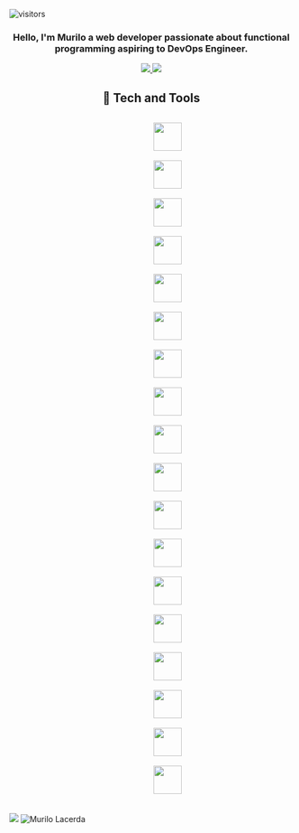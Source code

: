  ![visitors](https://visitor-badge.laobi.icu/badge?page_id=mrl00.mrl00)

<div align="center"> 
    <h3>Hello, I'm Murilo a web developer passionate about functional programming aspiring to DevOps Engineer.</h3>
    <a href="mailto:muriiloown@gmail.com">
        <img src="https://img.shields.io/badge/Gmail-333333?style=for-the-badge&logo=gmail&logoColor=red" />
    </a>
    <a href="https://www.linkedin.com/in/murilo-mlacerda/" target="_blank">
        <img src="https://img.shields.io/badge/LinkedIn-0077B5?style=for-the-badge&logo=linkedin&logoColor=white" target="_blank" />
    </a>
</div>


<div align="center">
    <h2>🚀 Tech and Tools</h2>
    <code>
        <img height="50" src="https://cdn.jsdelivr.net/gh/devicons/devicon/icons/spring/spring-original-wordmark.svg" />
    </code>
    <code>
        <img height="50" src="https://cdn.jsdelivr.net/gh/devicons/devicon/icons/java/java-original.svg" />
    </code>
    <code>
        <img height="50" src="https://cdn.jsdelivr.net/gh/devicons/devicon@latest/icons/rust/rust-original.svg" />
    </code>
    <code>
        <img height="50" src="https://cdn.jsdelivr.net/gh/devicons/devicon@latest/icons/go/go-original-wordmark.svg" />
    </code>
    <code>
        <img height="50" src="https://cdn.jsdelivr.net/gh/devicons/devicon@latest/icons/githubactions/githubactions-original.svg" />
    </code>
    <code>
        <img height="50" src="https://cdn.jsdelivr.net/gh/devicons/devicon@latest/icons/intellij/intellij-original.svg" />
    </code>
    <code>
        <img height="50" src="https://cdn.jsdelivr.net/gh/devicons/devicon/icons/c/c-original.svg"/>
    </code>
    <code>
        <img height="50" src="https://cdn.jsdelivr.net/gh/devicons/devicon/icons/scala/scala-original.svg"/>
    </code>
    <code>
        <img height="50" src="https://cdn.jsdelivr.net/gh/devicons/devicon/icons/haskell/haskell-original.svg" />
    </code>
    <code>
        <img height="50" src="https://cdn.jsdelivr.net/gh/devicons/devicon/icons/apachekafka/apachekafka-original-wordmark.svg" />
    </code>
    <code>
        <img height="50" src="https://cdn.jsdelivr.net/gh/devicons/devicon/icons/graphql/graphql-plain-wordmark.svg"/>
    </code>
    <code>
        <img height="50" src="https://cdn.jsdelivr.net/gh/devicons/devicon/icons/linux/linux-original.svg"/>
    </code>
    <code>
        <img height="50" src="https://cdn.jsdelivr.net/gh/devicons/devicon/icons/docker/docker-original-wordmark.svg"/>
    </code>
    <code>
        <img height="50" src="https://cdn.jsdelivr.net/gh/devicons/devicon/icons/postgresql/postgresql-original-wordmark.svg" />
    </code>
    <code>
        <img height="50" src="https://actix.rs/img/logo-nav.png" />
    </code>
    <code>
        <img height="50" src="https://cdn.jsdelivr.net/gh/devicons/devicon/icons/git/git-original-wordmark.svg" />
    </code> 
    <code>
        <img height="50" src="https://cdn.jsdelivr.net/gh/devicons/devicon/icons/github/github-original-wordmark.svg" />
    </code> 
    <code>
        <img height="50" src="https://cdn.jsdelivr.net/gh/devicons/devicon/icons/digitalocean/digitalocean-original-wordmark.svg" />
    </code> 
</div>
<br/>
<div>
    <img src="https://github-readme-stats.vercel.app/api/top-langs/?username=mrl00&theme=onedark">
    <img src="https://github-readme-stats.vercel.app/api?username=mrl00&show_icons=true&theme=onedark&rank_icon=github" alt="Murilo Lacerda" />
</div>
